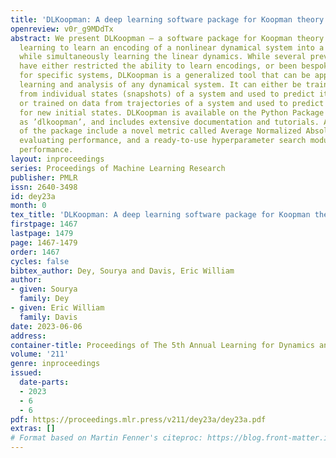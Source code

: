 ```yaml
---
title: 'DLKoopman: A deep learning software package for Koopman theory'
openreview: v0r_g9MDdTx
abstract: We present DLKoopman – a software package for Koopman theory that uses deep
  learning to learn an encoding of a nonlinear dynamical system into a linear space,
  while simultaneously learning the linear dynamics. While several previous efforts
  have either restricted the ability to learn encodings, or been bespoke efforts designed
  for specific systems, DLKoopman is a generalized tool that can be applied to data-driven
  learning and analysis of any dynamical system. It can either be trained on data
  from individual states (snapshots) of a system and used to predict its unknown states,
  or trained on data from trajectories of a system and used to predict unknown trajectories
  for new initial states. DLKoopman is available on the Python Package Index (PyPI)
  as ’dlkoopman’, and includes extensive documentation and tutorials. Additional contributions
  of the package include a novel metric called Average Normalized Absolute Error for
  evaluating performance, and a ready-to-use hyperparameter search module for improving
  performance.
layout: inproceedings
series: Proceedings of Machine Learning Research
publisher: PMLR
issn: 2640-3498
id: dey23a
month: 0
tex_title: 'DLKoopman: A deep learning software package for Koopman theory'
firstpage: 1467
lastpage: 1479
page: 1467-1479
order: 1467
cycles: false
bibtex_author: Dey, Sourya and Davis, Eric William
author:
- given: Sourya
  family: Dey
- given: Eric William
  family: Davis
date: 2023-06-06
address:
container-title: Proceedings of The 5th Annual Learning for Dynamics and Control Conference
volume: '211'
genre: inproceedings
issued:
  date-parts:
  - 2023
  - 6
  - 6
pdf: https://proceedings.mlr.press/v211/dey23a/dey23a.pdf
extras: []
# Format based on Martin Fenner's citeproc: https://blog.front-matter.io/posts/citeproc-yaml-for-bibliographies/
---
```

